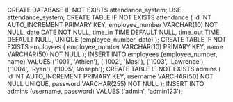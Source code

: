CREATE DATABASE IF NOT EXISTS attendance_system;
USE attendance_system;
CREATE TABLE IF NOT EXISTS attendance (
    id INT AUTO_INCREMENT PRIMARY KEY,
    employee_number VARCHAR(10) NOT NULL,
    date DATE NOT NULL,
    time_in TIME DEFAULT NULL,
    time_out TIME DEFAULT NULL,
    UNIQUE (employee_number, date)
);
CREATE TABLE IF NOT EXISTS employees (
    employee_number VARCHAR(10) PRIMARY KEY,
    name VARCHAR(50) NOT NULL
);
INSERT INTO employees (employee_number, name) VALUES
('1001', 'Athien'),
('1002', 'Masi'),
('1003', 'Lawrence'),
('1004', 'Ryan'),
('1005', 'Joseph');
CREATE TABLE IF NOT EXISTS admins (
    id INT AUTO_INCREMENT PRIMARY KEY,
    username VARCHAR(50) NOT NULL UNIQUE,
    password VARCHAR(255) NOT NULL
);
INSERT INTO admins (username, password) VALUES
('admin', 'admin123');
